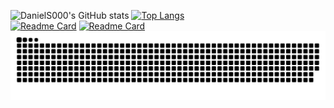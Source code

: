 ![DanielS000's GitHub stats](https://github-readme-stats.vercel.app/api?username=DanielS000&show_icons=true&theme=midnight-purple)
[![Top Langs](https://github-readme-stats.vercel.app/api/top-langs/?username=DanielS000&layout=compact&theme=midnight-purple)](https://github.com/anuraghazra/github-readme-stats)</br>
[![Readme Card](https://github-readme-stats.vercel.app/api/pin/?username=DanielS000&repo=CPU&theme=midnight-purple)](https://github.com/anuraghazra/github-readme-stats)
[![Readme Card](https://github-readme-stats.vercel.app/api/pin/?username=DanielS000&repo=SolarSystemOPENGL&theme=midnight-purple)](https://github.com/anuraghazra/github-readme-stats)
![snake gif](https://github.com/DanielS000/DanielS000/blob/output/github-contribution-grid-snake.svg)
